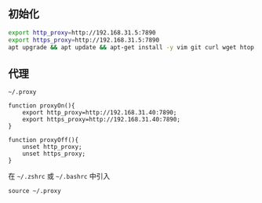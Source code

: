 ## 初始化

```bash
export http_proxy=http://192.168.31.5:7890
export https_proxy=http://192.168.31.5:7890
apt upgrade && apt update && apt-get install -y vim git curl wget htop
```

## 代理

`~/.proxy`

```shell
function proxyOn(){
	export http_proxy=http://192.168.31.40:7890;
	export https_proxy=http://192.168.31.40:7890;
}

function proxyOff(){
	unset http_proxy;
	unset https_proxy;
}
```

在 `~/.zshrc` 或 `~/.bashrc` 中引入

```shell
source ~/.proxy
```